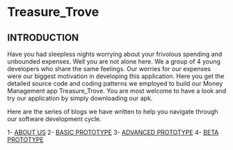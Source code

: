 # Treasure_Trove

## INTRODUCTION <br>
Have you had sleepless nights worrying about your frivolous spending and unbounded expenses. Well you are not alone here. We a group of 4 young developers who share the same feelings. Our worries for our expenses were our biggest motivation in developing this application. Here you get the detailed source code and coding patterns we employed to build our Money Management app Treasure_Trove. You are most welcome to have a look and try our application by simply downloading our apk.

Here are the series of blogs we have written to help you navigate through our software development cycle.


1- [ABOUT US](https://code.ovgu.de/maslam/treasure_trove/-/wikis/About-our-team)
2- [BASIC PROTOTYPE](https://code.ovgu.de/maslam/treasure_trove/-/wikis/Basic-Prototype)
3- [ADVANCED PROTOTYPE](https://code.ovgu.de/maslam/treasure_trove/-/wikis/Advanced-Prototype)
4- [BETA PROTOTYPE](https://code.ovgu.de/maslam/treasure_trove/-/wikis/Beta-Prototype)






